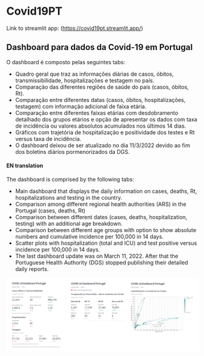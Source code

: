 # Covid19PT

Link to streamlit app: (https://covid19pt.streamlit.app/)

## Dashboard para dados da Covid-19 em Portugal

O dashboard é composto pelas seguintes tabs: 
* Quadro geral que traz as informações diárias de casos, óbitos, transmissibilidade, hospitalizações e testagem no país. 
* Comparação das diferentes regiões de saúde do país (casos, óbitos, Rt).
* Comparação entre diferentes datas (casos, óbitos, hospitalizações, testagem) com informação adicional de faixa etária.
* Comparação entre diferentes faixas etárias com desdobramento detalhado dos grupos etários e opção de apresentar os dados 
com taxa de incidência ou valores absolutos acumulados nos últimos 14 dias.
* Gráficos com trajetória de hospitalização e positividade dos testes e Rt versus taxa de incidência. 
* O dashboard deixou de ser atualizado no dia 11/3/2022 devido ao fim dos boletins diários pormenorizados da DGS.

#### EN translation

The dashboard is comprised by the following tabs:

* Main dashboard that displays the daily information on cases, deaths, Rt, hospitalizations and testing in the country.
* Comparison among different regional health authorities (ARS) in the Portugal (cases, deaths, Rt)
* Comparison between different dates (cases, deaths, hospitalization, testing) with an additional age breakdown.
* Comparison between different age groups with option to show absolute numbers and cumulative incidence per 100,000 in 14 days.
* Scatter plots with hospitalization (total and ICU) and test positive versus incidence per 100,000 in 14 days.
* The last dashboard update was on March 11, 2022. After that the Portuguese Health Authority (DGS) stopped publishing their detailed daily reports.

<img src="dashboard_screenshot.png" alt="drawing"/>
